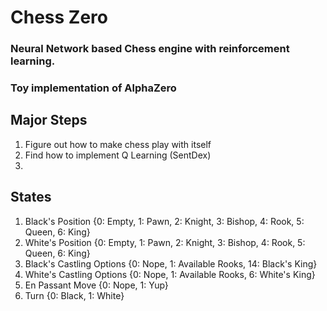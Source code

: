 # Chess Zero

### Neural Network based Chess engine with reinforcement learning.
### Toy implementation of AlphaZero

## Major Steps
 1. Figure out how to make chess play with itself
 2. Find how to implement Q Learning (SentDex)
 3.

## States
 1. Black's Position {0: Empty, 1: Pawn, 2: Knight, 3: Bishop, 4: Rook, 5: Queen, 6: King}
 2. White's Position {0: Empty, 1: Pawn, 2: Knight, 3: Bishop, 4: Rook, 5: Queen, 6: King}
 3. Black's Castling Options {0: Nope, 1: Available Rooks, 14: Black's King}
 4. White's Castling Options {0: Nope, 1: Available Rooks, 6: White's King}
 5. En Passant Move {0: Nope, 1: Yup}
 6. Turn {0: Black, 1: White}
